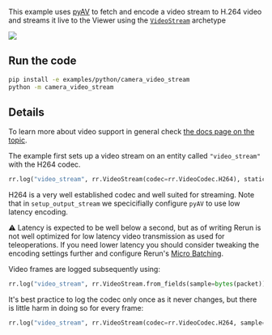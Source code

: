 <!--[metadata]
title = "Compressed camera video stream"
tags = ["2D", "Image encoding", "Video", "Streaming"]
thumbnail = "https://static.rerun.io/camera_video_stream/e3cd0bba4929b766d9fc65b4c6fc70081f6b8cbc/480w.png"
thumbnail_dimensions = [480, 269]
-->

This example uses [pyAV](https://pypi.org/project/av/) to fetch and encode a video stream to H.264 video and streams it live
to the Viewer using the [`VideoStream`](https://www.rerun.io/docs/reference/types/archetypes/video_stream#speculative-link) archetype

<img src="https://static.rerun.io/camera_video_stream/e3cd0bba4929b766d9fc65b4c6fc70081f6b8cbc/480w.png">


## Run the code

```bash
pip install -e examples/python/camera_video_stream
python -m camera_video_stream
```

## Details

To learn more about video support in general check [the docs page on the topic](https://rerun.io/docs/reference/video).

The example first sets up a video stream on an entity called `"video_stream"` with the H264 codec.
```py
rr.log("video_stream", rr.VideoStream(codec=rr.VideoCodec.H264), static=True)
```
H264 is a very well established codec and well suited for streaming.
Note that in `setup_output_stream` we specicifially configure `pyAV` to use low latency encoding.

⚠️ Latency is expected to be well below a second, but as of writing Rerun is not well
optimized for low latency video transmission as used for teleoperations.
If you need lower latency you should consider tweaking the encoding settings further and
configure Rerun's [Micro Batching](https://rerun.io/docs/reference/sdk/micro-batching).

Video frames are logged subsequently using:
```py
rr.log("video_stream", rr.VideoStream.from_fields(sample=bytes(packet)))
```

It's best practice to log the codec only once as it never changes, but there is little harm in
doing so for every frame:
```py
rr.log("video_stream", rr.VideoStream(codec=rr.VideoCodec.H264, sample=bytes(packet)))
```
